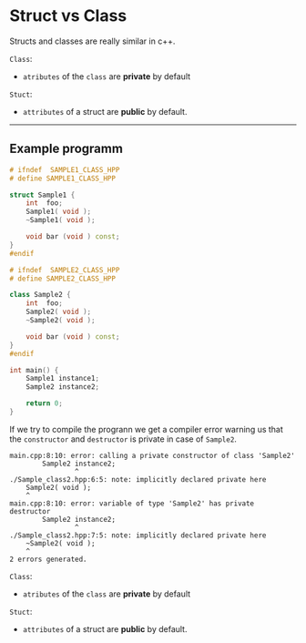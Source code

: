 # Struct vs Class

Structs and classes are really similar in c++.

`Class`:

- `atributes` of the `class` are **private** by default

`Stuct`:

- `attributes` of a struct are **public** by default.

___

## Example programm

```hpp
# ifndef  SAMPLE1_CLASS_HPP
# define SAMPLE1_CLASS_HPP

struct Sample1 {
    int  foo;
    Sample1( void );
    ~Sample1( void );

    void bar (void ) const;
}
#endif
```

```hpp
# ifndef  SAMPLE2_CLASS_HPP
# define SAMPLE2_CLASS_HPP

class Sample2 {
    int  foo;
    Sample2( void );
    ~Sample2( void );

    void bar (void ) const;
}
#endif

```

```c++
int main() {
    Sample1 instance1;
    Sample2 instance2;

    return 0;
}
```

If we try to compile the progrann we get a compiler error warning us that the `constructor` and `destructor` is private in case of `Sample2`.

```shell
main.cpp:8:10: error: calling a private constructor of class 'Sample2'
        Sample2 instance2;
                ^
./Sample_class2.hpp:6:5: note: implicitly declared private here
    Sample2( void );
    ^
main.cpp:8:10: error: variable of type 'Sample2' has private destructor
        Sample2 instance2;
                ^
./Sample_class2.hpp:7:5: note: implicitly declared private here
    ~Sample2( void );
    ^
2 errors generated.
```

`Class`:

- `atributes` of the `class` are **private** by default

`Stuct`:

- `attributes` of a struct are **public** by default.
